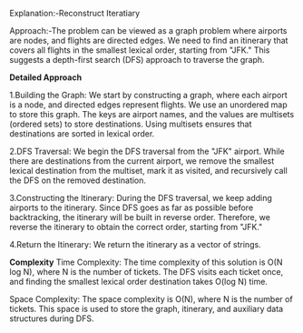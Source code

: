 Explanation:-Reconstruct Iteratiary

Approach:-The problem can be viewed as a graph problem where airports are nodes, and flights are directed edges. We need to find an itinerary that covers all flights in the smallest lexical order, starting from "JFK." This suggests a depth-first search (DFS) approach to traverse the graph.

**Detailed Approach**

1.Building the Graph: We start by constructing a graph, where each airport is a node, and directed edges represent flights. We use an unordered map to store this graph. The keys are airport names, and the values are multisets (ordered sets) to store destinations. Using multisets ensures that destinations are sorted in lexical order.

2.DFS Traversal: We begin the DFS traversal from the "JFK" airport. While there are destinations from the current airport, we remove the smallest lexical destination from the multiset, mark it as visited, and recursively call the DFS on the removed destination.

3.Constructing the Itinerary: During the DFS traversal, we keep adding airports to the itinerary. Since DFS goes as far as possible before backtracking, the itinerary will be built in reverse order. Therefore, we reverse the itinerary to obtain the correct order, starting from "JFK."

4.Return the Itinerary: We return the itinerary as a vector of strings.


**Complexity**
Time Complexity: The time complexity of this solution is O(N log N), where N is the number of tickets. The DFS visits each ticket once, and finding the smallest lexical order destination takes O(log N) time.

Space Complexity: The space complexity is O(N), where N is the number of tickets. This space is used to store the graph, itinerary, and auxiliary data structures during DFS.
